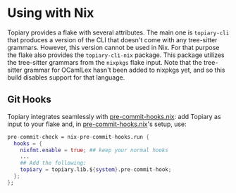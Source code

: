 # Using with Nix
Topiary provides a flake with several attributes. The main one is `topiary-cli`
that produces a version of the CLI that doesn't come with any tree-sitter
grammars. However, this version cannot be used in Nix. For that purpose the
flake also provides the `topiary-cli-nix` package. This package utilizes the
tree-sitter grammars from the `nixpkgs` flake input. Note that the tree-sitter
grammar for OCamlLex hasn't been added to nixpkgs yet, and so this build
disables support for that language.

## Git Hooks
Topiary integrates seamlessly with [pre-commit-hooks.nix]: add Topiary as input
to your flake and, in [pre-commit-hooks.nix]'s setup, use:

``` nix
pre-commit-check = nix-pre-commit-hooks.run {
  hooks = {
    nixfmt.enable = true; ## keep your normal hooks
    ...
    ## Add the following:
    topiary = topiary.lib.${system}.pre-commit-hook;
  };
};
```

[pre-commit-hooks.nix]: https://github.com/cachix/pre-commit-hooks.nix
